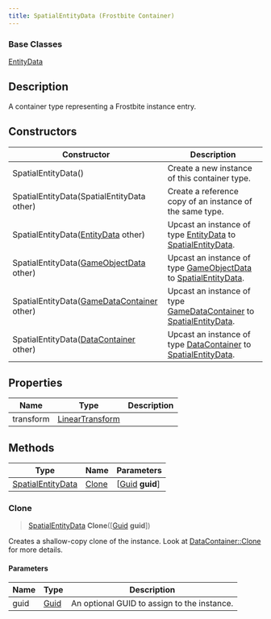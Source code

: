 ```yaml
---
title: SpatialEntityData (Frostbite Container)
---
```

### Base Classes

[EntityData](EntityData)

## Description

A container type representing a Frostbite instance entry.

## Constructors

| Constructor                                                                  | Description                                                                                                               |
| ---------------------------------------------------------------------------- | ------------------------------------------------------------------------------------------------------------------------- |
| SpatialEntityData()                                                          | Create a new instance of this container type.                                                                             |
| SpatialEntityData(SpatialEntityData other)                                   | Create a reference copy of an instance of the same type.                                                                  |
| SpatialEntityData([EntityData](EntityData) other)                            | Upcast an instance of type [EntityData](EntityData) to [SpatialEntityData](SpatialEntityData).                            |
| SpatialEntityData([GameObjectData](GameObjectData) other)                    | Upcast an instance of type [GameObjectData](GameObjectData) to [SpatialEntityData](SpatialEntityData).                    |
| SpatialEntityData([GameDataContainer](GameDataContainer) other)              | Upcast an instance of type [GameDataContainer](GameDataContainer) to [SpatialEntityData](SpatialEntityData).              |
| SpatialEntityData([DataContainer](/vext/ref/cls/shr/datacontainer) other) | Upcast an instance of type [DataContainer](/vext/ref/cls/shr/datacontainer) to [SpatialEntityData](SpatialEntityData). |

## Properties

| Name      | Type                                                    | Description |
| --------- | ------------------------------------------------------- | ----------- |
| transform | [LinearTransform](/vext/ref/cls/shr/LinearTransform) |             |

## Methods

| Type                                   | Name            | Parameters                                     |
| -------------------------------------- | --------------- | ---------------------------------------------- |
| [SpatialEntityData](SpatialEntityData) | [Clone](#clone) | \[[Guid](/vext/ref/cls/shr/guid) **guid**\] |

### Clone

> [SpatialEntityData](SpatialEntityData) **Clone**(\[[Guid](/vext/ref/cls/shr/guid) **guid**\])

Creates a shallow-copy clone of the instance. Look at [DataContainer::Clone](/vext/ref/cls/shr/datacontainer#clone) for more details.

#### Parameters

| Name | Type         | Description                                 |
| ---- | ------------ | ------------------------------------------- |
| guid | [Guid](Guid) | An optional GUID to assign to the instance. |
